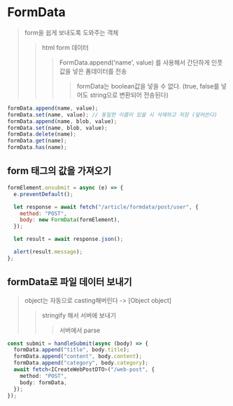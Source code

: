 # FormData

> form을 쉽게 보내도록 도와주는 객체
>
> > html form 데이터
> >
> > > FormData.append('name', value) 를 사용해서 간단하게 인풋값을 넣은 폼데이터를 전송
> > >
> > > > formData는 boolean값을 넣을 수 없다. (true, false를 넣어도 string으로 변환되어 전송된다)

```js
formData.append(name, value);
formData.set(name, value); // 동일한 이름이 있을 시 삭제하고 저장 (덮어쓴다)
formData.append(name, blob, value);
formData.set(name, blob, value);
formData.delete(name);
formData.get(name);
formData.has(name);
```

## form 태그의 값을 가져오기

```js
formElement.onsubmit = async (e) => {
  e.preventDefault();

  let response = await fetch("/article/formdata/post/user", {
    method: "POST",
    body: new FormData(formElement),
  });

  let result = await response.json();

  alert(result.message);
};
```

## formData로 파일 데이터 보내기

> object는 자동으로 casting해버린다 -> [Object object]
>
> > stringify 해서 서버에 보내기
> >
> > > 서버에서 parse

```ts
const submit = handleSubmit(async (body) => {
  formData.append("title", body.title);
  formData.append("content", body.content);
  formData.append("category", body.category);
  await fetch<ICreateWebPostDTO>("/web-post", {
    method: "POST",
    body: formData,
  });
});
```
